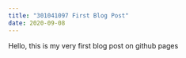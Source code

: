 ```yaml
---
title: "301041097 First Blog Post"
date: 2020-09-08
---
```

Hello, this is my very first blog post on github pages 
